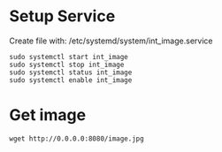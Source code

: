 # Setup Service

Create file with: /etc/systemd/system/int\_image.service

```
sudo systemctl start int_image
sudo systemctl stop int_image
sudo systemctl status int_image
sudo systemctl enable int_image
```

# Get image

```
wget http://0.0.0.0:8080/image.jpg
```
